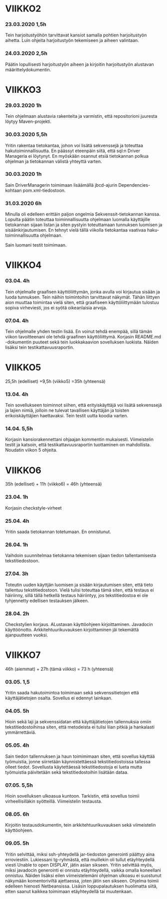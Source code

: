 # VIIKKO2

### 23.03.2020 1,5h
Tein harjoitustyöhön tarvittavat kansiot samalla pohtien harjoitustyön aihetta. Luin ohjeita harjoitustyön tekemiseen ja aiheen valintaan. 

### 24.03.2020 2,5h
Päätin lopullisesti harjoitustyön aiheen ja kirjoitin harjoitustyön alustavan määrittelydokumentin.

# VIIKKO3

### 29.03.2020 1h
Tein ohjelmaan alustavia rakenteita ja varmistin, että repositorioni juuresta löytyy Maven-projekti.

### 30.03.2020 5,5h
Yritin rakentaa tietokantaa, johon voi lisätä sekvenssejä ja toteuttaa hakutoiminnallisuutta. En päässyt eteenpäin siitä, että sql:n 
Driver Manageria ei löytynyt. En myöskään osannut etsiä tietokannan polkua ohjelman ja tietokannan välistä yhteyttä varten.

### 30.03.2020 1h
Sain DriverManagerin toimimaan lisäämällä jbcd-ajurin Dependencies-kohtaan pom.xml-tiedostoon.

### 31.03.2020 6h
Minulla oli edelleen erittäin paljon ongelmia Sekvenssit-tietokannan kanssa. Lopulta päätin toteuttaa toiminnallisuutta ohjelmaan luomalla
käyttäjille tietokannan sijaan listan ja siten pystyin toteuttamaan tunnuksen luomisen ja sisäänkirjautumisen. En tehnyt vielä tällä 
viikolla tietokantaa vaativaa haku-toiminnallisuutta ohjelmaan. 

Sain luomani testit toimimaan.

# VIIKKO4

### 03.04. 4h
Tein ohjelmalle graafisen käyttöliittymän, jonka avulla voi kirjautua sisään ja luoda tunnuksen. Tein näihin toimintoihin tarvittavat 
näkymät. Tähän liittyen aion muuttaa toimintaa vielä siten, että graafiseen käyttöliittymään tulostuu sopiva virheviesti, jos ei syötä
oikeanlaisia arvoja.

### 07.04. 4h
Tein ohjelmalle yhden testin lisää. En voinut tehdä enempää, sillä tämän viikon tavoitteenani ole tehdä graafinen käyttöliittymä.
Korjasin README.md -dokumentin puuteet sekä tein luokkakaavion sovelluksen luokista. Näiden lisäksi tein testikattavuusraportin.

# VIIKKO5 

25,5h (edelliset) +9,5h (viikko5) =35h (yhteensä)

### 13.04. 4h
Tein sovellukseen toiminnot siihen, että erityiskäyttäjä voi lisätä sekvenssejä ja lajien nimiä, jolloin ne tulevat tavallisen käyttäjän ja toisten erikoiskäyttäjien haettavaksi. Tein testit uutta koodia varten.

### 14.04. 5,5h 
Korjasin kansiorakennettani ohjaajan kommentin mukaisesti. Viimeistelin testit ja katsoin, että testikattavuusraportin tuottaminen on mahdollista. Noudatin viikon 5 ohjeita.

# VIIKKO6

35h (edelliset) + 11h (viikko6) = 46h (yhteensä)

### 23.04. 1h
Korjasin checkstyle-virheet

### 25.04. 4h
Yritin saada tietokannan totetumaan. En onnistunut.

### 26.04. 1h
Vaihdoin suunnitelmaa tietokanna tekemisen sijaan tiedon tallentamisesta tekstitiedostoon.

### 27.04. 3h
Toteutin uuden käyttjän luomisen ja sisään kirjautumisen siten, että tieto tallentuu tekstitiedostoon. Vielä tulisi toteuttaa tämä siten, että testaus ei häiriinny, sillä tällä hetkellä testaus häiriintyy, jos tekstitiedostoa ei ole tyhjennetty edellisen testauksen jälkeen.

### 28.04. 2h
Checkstylien korjaus. ALustavan käyttöohjeen kirjoittaminen. Javadocin käyttöönotto. Arkkitehtuurikuvauksen kirjoittaminen jäi tekemättä ajanpuutteen vuoksi.

# VIIKKO7

46h (aiemmat) + 27h (tämä viikko) = 73 h (yhteensä)

### 03.05. 1,5
Yritin saada hakutoimintoa toimimaan sekä sekvenssitietojen että käyttäjätietojen osalta. Sovellus ei edennyt lainkaan.

### 04.05. 5h
Hioin sekä laji ja sekvenssidatan että käyttäjätietojen tallennuksia omiin tekstitiedostoihinsa siten, että metodeista ei tulisi liian pitkiä ja hankalasti ymmärrettäviä.

### 05.05. 4h
Sain tiedon tallennuksen ja haun toimimimaan siten, että sovellus käyttää työmuistia, jonne siirretään käynnistettäessä tekstitiedostoissa tallessa olleet tiedot. Sovellusta käytettäessä tekstitiedostoja ei lueta mutta työmuistia päivitetään sekä tekstitiedostoihin lisätään dataa. 

### 07.05. 5,5h
Hioin sovelluksen ulkoasua kuntoon. Tarkistin, että sovellus toimii virheellisilläkin syötteillä. Viimeistelin testausta.

### 08.05. 6h
Kirjoitin testausdokumentin, tein arkkitehtuurikuvauksen sekä viimeistelin käyttöohjeen.

### 09.05. 5h
Yritin selvittää, miksi ssh-yhteydellä jar-tiedoston generointi päättyy aina erroviestiin. Lukiessani tg-ryhmästä, että muillekin oli tullut etäyhteydellä viesti Unable to open DISPLAY, jätin asian sikseen. Yritin selvittää myös, miksi javadocin generointi ei onnistu etäyhteydellä, vaikka omalla koneellani onnistuu. Näiden lisäksi eilen viimeistelemäni ohjelman ulkoasu ei suostunut näkymään komentoriviltä ajettaessa, joten jätin sen sikseen. Ohjelma toimii edelleen hienosti Netbeansissa. Lisäsin loppupalautuksen huolimatta siitä, etten saanut kaikkea toimimaan etäyhteydellä tai muutenkaan.
